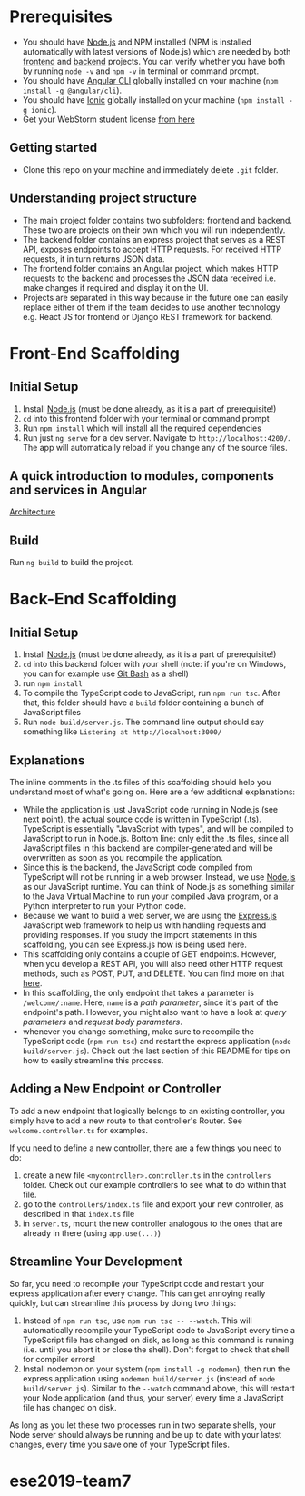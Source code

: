 # Prerequisites
- You should have [Node.js](https://nodejs.org/en/) and NPM installed (NPM is installed automatically with latest versions of Node.js) which are needed by both [frontend](https://github.com/JoelNiklaus/ESE-2019-Scaffolding/tree/master/frontend) and [backend](https://github.com/JoelNiklaus/ESE-2019-Scaffolding/tree/master/backend) projects. You can verify whether you have both by running `node -v` and `npm -v` in terminal or command prompt.
- You should have [Angular CLI](https://cli.angular.io/) globally installed on your machine (`npm install -g @angular/cli`).
- You should have [Ionic](https://ionicframework.com/) globally installed on your machine (`npm install -g ionic`).
- Get your WebStorm student license [from here](https://www.jetbrains.com/shop/eform/students) 

## Getting started
- Clone this repo on your machine and immediately delete `.git` folder.

## Understanding project structure
- The main project folder contains two subfolders: frontend and backend. These two are projects on their own which you will run independently. 
- The backend folder contains an express project that serves as a REST API, exposes endpoints to accept HTTP requests. For received HTTP requests, it in turn returns JSON data.
- The frontend folder contains an Angular project, which makes HTTP requests to the backend and processes the JSON data received i.e. make changes if required and display it on the UI.
- Projects are separated in this way because in the future one can easily replace either of them if the team decides to use another technology e.g. React JS for frontend or Django REST framework for backend.

# Front-End Scaffolding

## Initial Setup
1. Install [Node.js](https://nodejs.org/en/) (must be done already, as it is a part of prerequisite!)
2. `cd` into this frontend folder with your terminal or command prompt
3. Run `npm install` which will install all the required dependencies
4. Run just `ng serve` for a dev server. Navigate to `http://localhost:4200/`. The app will automatically reload if you change any of the source files.

## A quick introduction to modules, components and services in Angular
[Architecture](https://angular.io/guide/architecture)

## Build

Run `ng build` to build the project.

# Back-End Scaffolding

## Initial Setup
1. Install [Node.js](https://nodejs.org/en/) (must be done already, as it is a part of prerequisite!)
1. `cd` into this backend folder with your shell (note: if you're on Windows, you can for example use [Git Bash](https://git-scm.com/download/win) as a shell)
1. run `npm install`
1. To compile the TypeScript code to JavaScript, run `npm run tsc`. After that, this folder should have a `build` folder containing a bunch of JavaScript files
1. Run `node build/server.js`. The command line output should say something like `Listening at http://localhost:3000/`

## Explanations
The inline comments in the .ts files of this scaffolding should help you understand most of what's going on. Here are a few additional explanations:
- While the application is just JavaScript code running in Node.js (see next point), the actual source code is written in TypeScript (.ts). TypeScript is essentially "JavaScript with types", and will be compiled to JavaScript to run in Node.js. Bottom line: only edit the .ts files, since all JavaScript files in this backend are compiler-generated and will be overwritten as soon as you recompile the application.
- Since this is the backend, the JavaScript code compiled from TypeScript will not be running in a web browser. Instead, we use [Node.js](https://nodejs.org) as our JavaScript runtime. You can think of Node.js as something similar to the Java Virtual Machine to run your compiled Java program, or a Python interpreter to run your Python code.
- Because we want to build a web server, we are using the [Express.js](http://expressjs.com/) JavaScript web framework to help us with handling requests and providing responses. If you study the import statements in this scaffolding, you can see Express.js how is being used here.
- This scaffolding only contains a couple of GET endpoints. However, when you develop a REST API, you will also need other HTTP request methods, such as POST, PUT, and DELETE. You can find more on that [here](https://en.wikipedia.org/wiki/Hypertext_Transfer_Protocol#Request_methods). 
- In this scaffolding, the only endpoint that takes a parameter is `/welcome/:name`. Here, `name` is a _path parameter_, since it's part of the endpoint's path. However, you might also want to have a look at _query parameters_ and _request body parameters_.
- whenever you change something, make sure to recompile the TypeScript code (`npm run tsc`) and restart the express application (`node build/server.js`). Check out the last section of this README for tips on how to easily streamline this process.

## Adding a New Endpoint or Controller
To add a new endpoint that logically belongs to an existing controller, you simply have to add a new route to that controller's Router. See `welcome.controller.ts` for examples.

If you need to define a new controller, there are a few things you need to do:
1. create a new file `<mycontroller>.controller.ts` in the `controllers` folder. Check out our example controllers to see what to do within that file.
1. go to the `controllers/index.ts` file and export your new controller, as described in that `index.ts` file
1. in `server.ts`, mount the new controller analogous to the ones that are already in there (using `app.use(...)`)

## Streamline Your Development
So far, you need to recompile your TypeScript code and restart your express application after every change. This can get annoying really quickly, but can streamline this process by doing two things:
1. Instead of `npm run tsc`, use `npm run tsc -- --watch`. This will automatically recompile your TypeScript code to JavaScript every time a TypeScript file has changed on disk, as long as this command is running (i.e. until you abort it or close the shell). Don't forget to check that shell for compiler errors!
1. Install nodemon on your system (`npm install -g nodemon`), then run the express application using `nodemon build/server.js` (instead of `node build/server.js`). Similar to the `--watch` command above, this will restart your Node application (and thus, your server) every time a JavaScript file has changed on disk.

As long as you let these two processes run in two separate shells, your Node server should always be running and be up to date with your latest changes, every time you save one of your TypeScript files.

# ese2019-team7
